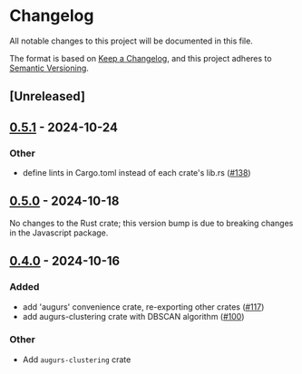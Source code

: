 # Changelog
All notable changes to this project will be documented in this file.

The format is based on [Keep a Changelog](https://keepachangelog.com/en/1.0.0/),
and this project adheres to [Semantic Versioning](https://semver.org/spec/v2.0.0.html).

## [Unreleased]

## [0.5.1](https://github.com/grafana/augurs/compare/augurs-clustering-v0.5.0...augurs-clustering-v0.5.1) - 2024-10-24

### Other

- define lints in Cargo.toml instead of each crate's lib.rs ([#138](https://github.com/grafana/augurs/pull/138))

## [0.5.0](https://github.com/grafana/augurs/compare/augurs-clustering-v0.5.0...augurs-clustering-v0.4.3) - 2024-10-18

No changes to the Rust crate; this version bump is due to breaking changes in the
Javascript package.

## [0.4.0](https://github.com/grafana/augurs/compare/augurs-clustering-v0.3.1...augurs-clustering-v0.4.0) - 2024-10-16

### Added

- add 'augurs' convenience crate, re-exporting other crates ([#117](https://github.com/grafana/augurs/pull/117))
- add augurs-clustering crate with DBSCAN algorithm ([#100](https://github.com/grafana/augurs/pull/100))

### Other
- Add `augurs-clustering` crate
